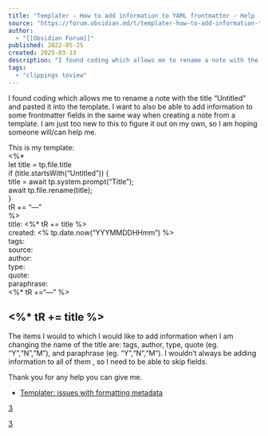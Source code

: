 ```yaml
---
title: "Templater - How to add information to YAML frontmatter - Help - Obsidian Forum"
source: "https://forum.obsidian.md/t/templater-how-to-add-information-to-yaml-frontmatter/38009/6"
author:
  - "[[Obsidian Forum]]"
published: 2022-05-25
created: 2025-03-13
description: "I found coding which allows me to rename a note with the title “Untitled” and pasted it into the template. I want to also be able to add information to  some frontmatter fields in the same way when creating a note from a…"
tags:
  - "clippings toview"
---
```

I found coding which allows me to rename a note with the title “Untitled” and pasted it into the template. I want to also be able to add information to some frontmatter fields in the same way when creating a note from a template. I am just too new to this to figure it out on my own, so I am hoping someone will/can help me.

This is my template:  
<%\*  
let title = tp.file.title  
if (title.startsWith(“Untitled”)) {  
title = await tp.system.prompt(“Title”);  
await tp.file.rename(title);  
}  
tR += “—”  
%>  
title: <%\* tR += title %>  
created: <% tp.date.now(“YYYMMDDHHmm”) %>  
tags:  
source:  
author:  
type:  
quote:  
paraphrase:  
<%\* tR +=“—” %>

## <%\* tR += title %>

The items I would to which I would like to add information when I am changing the name of the title are: tags, author, type, quote (eg. “Y”,“N”,“M”), and paraphrase (eg. “Y”,“N”,“M”). I wouldn’t always be adding information to all of them , so I need to be able to skip fields.

Thank you for any help you can give me.

- [Templater: issues with formatting metadata](https://forum.obsidian.md/t/templater-issues-with-formatting-metadata/66978)

[3](https://forum.obsidian.md/u/Twita "Twita")

[3](https://forum.obsidian.md/u/Mearman "Mearman")